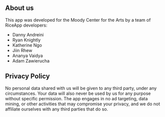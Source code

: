 ## About us
This app was developed for the Moody Center for the Arts by a team of RiceApp developers:
 - Danny Andreini
 - Ryan Knightly
 - Katherine Ngo
 - Jiin Rhew
 - Ananya Vaidya
 - Adam Zawierucha
 
## Privacy Policy
No personal data shared with us will be given to any third party, under any circumstances. Your data will also never be used by us for any purpose without specific permission.
The app engages in no ad targeting, data mining, or other activities that may compromise your privacy, and we do not affiliate ourselves with any third parties that do so.
